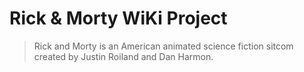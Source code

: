 # Rick & Morty WiKi Project

> Rick and Morty is an American animated science fiction sitcom created by Justin Roiland and Dan Harmon.
